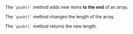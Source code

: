The `` `push()` `` method adds new items **to the end** of an array.

The `` `push()` `` method changes the length of the array.

The `` `push()` `` method returns the new length.